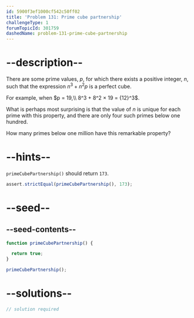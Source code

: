 ```yaml
---
id: 5900f3ef1000cf542c50ff02
title: 'Problem 131: Prime cube partnership'
challengeType: 1
forumTopicId: 301759
dashedName: problem-131-prime-cube-partnership
---
```


# --description--

There are some prime values, $p$, for which there exists a positive integer, $n$, such that the expression $n^3 + n^{2}p$ is a perfect cube.

For example, when $p = 19,\\ 8^3 + 8^2 × 19 = {12}^3$.

What is perhaps most surprising is that the value of $n$ is unique for each prime with this property, and there are only four such primes below one hundred.

How many primes below one million have this remarkable property?

# --hints--

`primeCubePartnership()` should return `173`.

```js
assert.strictEqual(primeCubePartnership(), 173);
```

# --seed--

## --seed-contents--

```js
function primeCubePartnership() {

  return true;
}

primeCubePartnership();
```

# --solutions--

```js
// solution required
```

